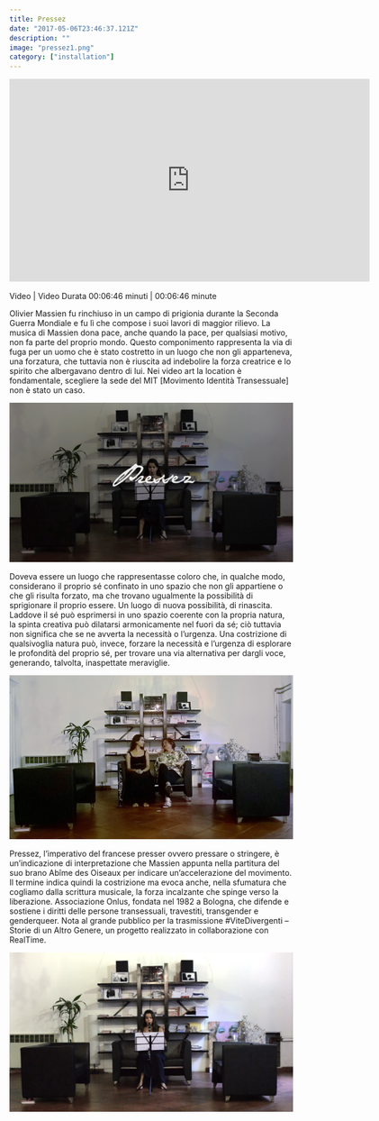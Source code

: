 ```yaml
---
title: Pressez
date: "2017-05-06T23:46:37.121Z"
description: ""
image: "pressez1.png"
category: ["installation"]
---
```


<iframe src="https://player.vimeo.com/video/233209806" width="640" height="360" frameborder="0" allow="autoplay; fullscreen" allowfullscreen></iframe>

Video | Video
Durata 00:06:46 minuti | 00:06:46 minute

Olivier Massien fu rinchiuso in un campo di prigionia durante la Seconda Guerra Mondiale e fu lì che compose i suoi lavori di maggior rilievo.
La musica di Massien dona pace, anche quando la pace, per qualsiasi motivo, non fa parte del proprio mondo.
Questo componimento rappresenta la via di fuga per un uomo che è stato costretto in un luogo che non gli apparteneva, una forzatura, che tuttavia non è riuscita ad indebolire la forza creatrice e lo spirito che albergavano dentro di lui.
Nei video art la location è fondamentale, scegliere la sede del MIT [Movimento Identità Transessuale] non è stato un caso.

![pressez](pressez1.png)

Doveva essere un luogo che rappresentasse coloro che, in qualche modo, considerano il proprio sé confinato in uno spazio che non gli appartiene o che gli risulta forzato, ma che trovano ugualmente la possibilità di sprigionare il proprio essere. Un luogo di nuova possibilità, di rinascita. Laddove il sé può esprimersi in uno spazio coerente con la propria natura, la spinta creativa può dilatarsi armonicamente nel fuori da sé; ciò tuttavia non significa che se ne avverta la necessità o l’urgenza.
Una costrizione di qualsivoglia natura può, invece, forzare la necessità e l’urgenza di esplorare le profondità del proprio sé, per trovare una via alternativa per dargli voce, generando, talvolta, inaspettate meraviglie.

![pressez](pressez2.jpg)

Pressez, l’imperativo del francese presser ovvero pressare o stringere, è un’indicazione di interpretazione che Massien appunta nella partitura del suo brano Abîme des Oiseaux per indicare un’accelerazione del movimento. Il termine indica quindi la costrizione ma evoca anche, nella sfumatura che cogliamo dalla scrittura musicale, la forza incalzante che spinge verso la liberazione.
Associazione Onlus, fondata nel 1982 a Bologna, che difende e sostiene i diritti delle persone transessuali, travestiti, transgender e genderqueer.
Nota al grande pubblico per la trasmissione #ViteDivergenti – Storie di un Altro Genere, un progetto realizzato in collaborazione con RealTime.

![pressez](pressez3.png)

